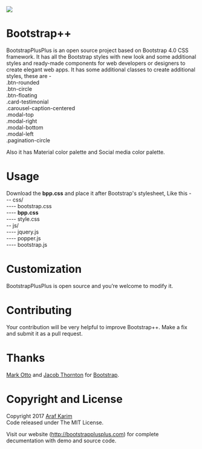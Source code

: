 <img src="https://raw.githubusercontent.com/arafkarim/BootstrapPlusPlus/master/images/bpp.png">

# Bootstrap++
BootstrapPlusPlus is an open source project based on Bootstrap 4.0 CSS framework. It has all the Bootstrap styles with new look and some additional styles and ready-made components for web developers or designers to create elegant web apps. 
It has some additional classes to create additional styles, these are -<br> 
.btn-rounded<br>
.btn-circle<br> 
.btn-floating<br>
.card-testimonial<br>
.carousel-caption-centered<br>
.modal-top<br>
.modal-right<br>
.modal-bottom<br>
.modal-left<br>
.pagination-circle<br>

Also it has Material color palette and Social media color palette.

# Usage
Download the <b>bpp.css</b> and place it after Bootstrap's stylesheet, Like this -<br> 
-- css/<br>
---- bootstrap.css<br>
---- <b>bpp.css</b><br>
---- style.css<br>
-- js/<br>
---- jquery.js<br>
---- popper.js<br>
---- bootstrap.js<br>

# Customization 
BootstrapPlusPlus is open source and you’re welcome to modify it.

# Contributing 
Your contribution will be very helpful to improve Bootstrap++. Make a fix and submit it as a pull request.

# Thanks
<a href="https://github.com/mdo" target="_blank">Mark Otto</a> and <a href="https://github.com/fat" target="_blank">Jacob Thornton</a> for <a href="https://github.com/twbs/bootstrap" target="_blank">Bootstrap</a>.
 
# Copyright and License  
Copyright 2017 <a href="http://arafkarim.github.io">Araf Karim</a><br/>
Code released under The MIT License.

Visit our website (http://bootstrapplusplus.com) for complete decumentation with demo and source code.
